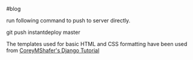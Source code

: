#blog

run following command to push to server directly.

git push instantdeploy master

The templates used for basic HTML and CSS formatting have been used from [CoreyMShafer's Django Tutorial](https://github.com/CoreyMSchafer/code_snippets/tree/master/Django_Blog/snippets)
